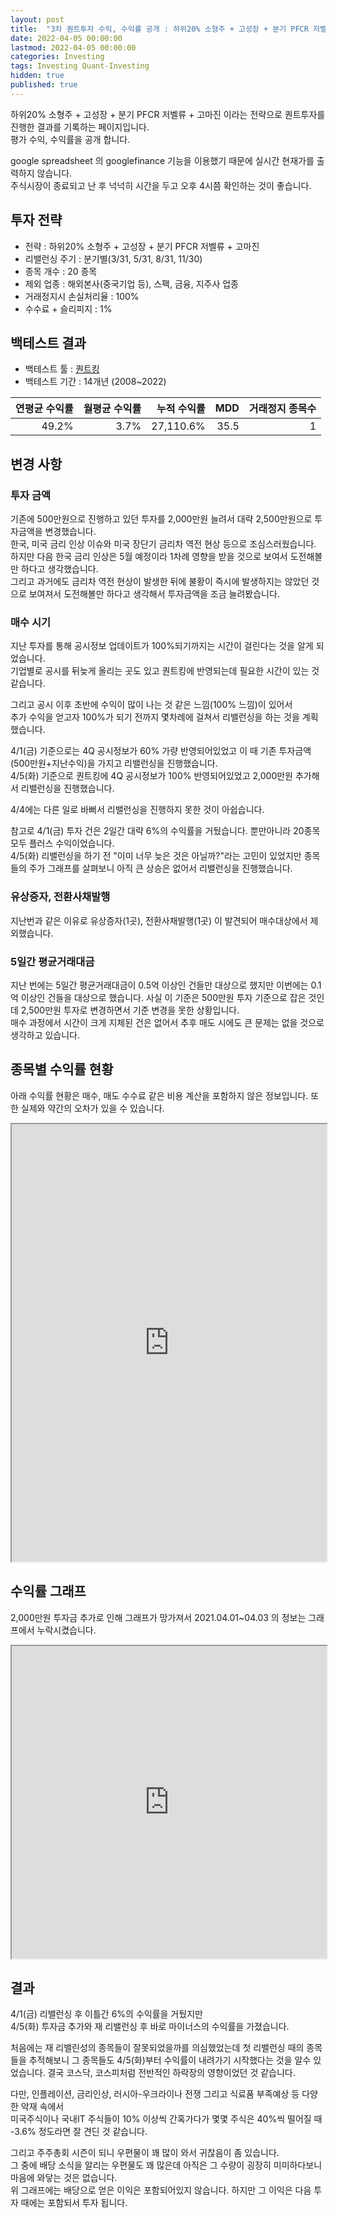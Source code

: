 ```yaml
---
layout: post
title:  "3차 퀀트투자 수익, 수익률 공개 : 하위20% 소형주 + 고성장 + 분기 PFCR 저벨류 + 고마진"
date: 2022-04-05 00:00:00
lastmod: 2022-04-05 00:00:00
categories: Investing
tags: Investing Quant-Investing
hidden: true
published: true
---
```


하위20% 소형주 + 고성장 + 분기 PFCR 저벨류 + 고마진 이라는 전략으로 퀀트투자를 진행한 결과를 기록하는 페이지입니다.  
평가 수익, 수익률을 공개 합니다.  

<!--more-->  

google spreadsheet 의 googlefinance 기능을 이용했기 때문에 실시간 현재가를 출력하지 않습니다.  
주식시장이 종료되고 난 후 넉넉히 시간을 두고 오후 4시쯤 확인하는 것이 좋습니다.  

## 투자 전략

  * 전략 : 하위20% 소형주 + 고성장 + 분기 PFCR 저벨류 + 고마진
  * 리밸런싱 주기 : 분기별(3/31, 5/31, 8/31, 11/30)
  * 종목 개수 : 20 종목
  * 제외 업종 : 해외본사(중국기업 등), 스팩, 금융, 지주사 업종
  * 거래정지시 손실처리율 : 100%
  * 수수료 + 슬리피지 : 1%

## 백테스트 결과 

  * 백테스트 툴 : [퀀트킹](http://www.quantking.co.kr)
  * 백테스트 기간 : 14개년 (2008~2022)

|연평균 수익률|월평균 수익률|누적 수익률|MDD|거래정지 종목수|
|---:|---:|---:|---:|---:|
|49.2%|3.7%|27,110.6%|35.5|1|


## 변경 사항 

### 투자 금액

기존에 500만원으로 진행하고 있던 투자를 2,000만원 늘려서 대략 2,500만원으로 투자금액을 변경했습니다.  
한국, 미국 금리 인상 이슈와 미국 장단기 금리차 역전 현상 등으로 조심스러웠습니다.  
하지만 다음 한국 금리 인상은 5월 예정이라 1차례 영향을 받을 것으로 보여서 도전해볼만 하다고 생각했습니다.  
그리고 과거에도 금리차 역전 현상이 발생한 뒤에 불황이 즉시에 발생하지는 않았던 것으로 보여져서 도전해볼만 하다고 생각해서 투자금액을 조금 늘려봤습니다.  

### 매수 시기

지난 투자를 통해 공시정보 업데이트가 100%되기까지는 시간이 걸린다는 것을 알게 되었습니다.  
기업별로 공시를 뒤늦게 올리는 곳도 있고 퀀트킹에 반영되는데 필요한 시간이 있는 것 같습니다.  

그리고 공시 이후 초반에 수익이 많이 나는 것 같은 느낌(100% 느낌)이 있어서  
추가 수익을 얻고자 100%가 되기 전까지 몇차례에 걸쳐서 리밸런싱을 하는 것을 계획했습니다.  

4/1(금) 기준으로는 4Q 공시정보가 60% 가량 반영되어있었고 이 때 기존 투자금액(500만원+지난수익)을 가지고 리밸런싱을 진행했습니다.  
4/5(화) 기준으로 퀀트킹에 4Q 공시정보가 100% 반영되어있었고 2,000만원 추가해서 리밸런싱을 진행했습니다.  

4/4에는 다른 일로 바뻐서 리밸런싱을 진행하지 못한 것이 아쉽습니다.  

참고로 4/1(금) 투자 건은 2일간 대략 6%의 수익률을 거뒀습니다. 뿐만아니라 20종목 모두 플러스 수익이었습니다.  
4/5(화) 리밸런싱을 하기 전 "이미 너무 늦은 것은 아닐까?"라는 고민이 있었지만 종목들의 주가 그래프를 살펴보니 아직 큰 상승은 없어서 리밸런싱을 진행했습니다.  

### 유상증자, 전환사채발행

지난번과 같은 이유로 유상증자(1곳), 전환사채발행(1곳) 이 발견되어 매수대상에서 제외했습니다.  


### 5일간 평균거래대금

지난 번에는 5일간 평균거래대금이 0.5억 이상인 건들만 대상으로 했지만 
이번에는 0.1억 이상인 건들을 대상으로 했습니다. 사실 이 기준은 500만원 투자 기준으로 잡은 것인데 2,500만원 투자로 변경하면서 기준 변경을 못한 상황입니다.  
매수 과정에서 시간이 크게 지체된 건은 없어서 추후 매도 시에도 큰 문제는 없을 것으로 생각하고 있습니다.  

## 종목별 수익률 현황

아래 수익률 현황은 매수, 매도 수수료 같은 비용 계산을 포함하지 않은 정보입니다. 또한 실제와 약간의 오차가 있을 수 있습니다.  


<iframe src="https://docs.google.com/spreadsheets/d/e/2PACX-1vRHclJcL_QjTWm0g7gGzg-zn501Naf9ooeW5baGNkW86TSpbHulGFBWhZr77I9qk_HN7apM5oJSyUOg/pubhtml?gid=136611245&single=true" style="width:100%;min-height:700px;max-height:2200px;"></iframe>
<!--ads-->  

## 수익률 그래프 

2,000만원 투자금 추가로 인해 그래프가 망가져서 2021.04.01~04.03 의 정보는 그래프에서 누락시켰습니다.  

<iframe src="https://docs.google.com/spreadsheets/d/e/2PACX-1vRHclJcL_QjTWm0g7gGzg-zn501Naf9ooeW5baGNkW86TSpbHulGFBWhZr77I9qk_HN7apM5oJSyUOg/pubhtml?gid=536525309&single=true" style="width:100%;min-height:500px;max-height:8000px;"></iframe>  

## 결과 

4/1(금) 리밸런싱 후 이틀간 6%의 수익률을 거뒀지만  
4/5(화) 투자금 추가와 재 리밸런싱 후 바로 마이너스의 수익률을 가졌습니다.  

처음에는 재 리밸린성의 종목들이 잘못되었을까를 의심했었는데 첫 리밸런싱 때의 종목들을 추적해보니 그 종목들도 4/5(화)부터 수익률이 내려가기 시작했다는 것을 알수  있었습니다. 결국 코스닥, 코스피처럼 전반적인 하락장의 영향이었던 것 같습니다.  

다만, 인플레이션, 금리인상, 러시아-우크라이나 전쟁 그리고 식료품 부족예상 등 다양한 악재 속에서  
미국주식이나 국내IT 주식들이 10% 이상씩 간혹가다가 몇몇 주식은 40%씩 떨어질 때 -3.6% 정도라면 잘 견딘 것 같습니다.  

그리고 주주총회 시즌이 되니 우편물이 꽤 많이 와서 귀찮음이 좀 있습니다.  
그 중에 배당 소식을 알리는 우편물도 꽤 많은데 아직은 그 수량이 굉장히 미미하다보니 마음에 와닿는 것은 없습니다.  
위 그래프에는 배당으로 얻은 이익은 포함되어있지 않습니다. 하지만 그 이익은 다음 투자 때에는 포함되서 투자 됩니다.  
